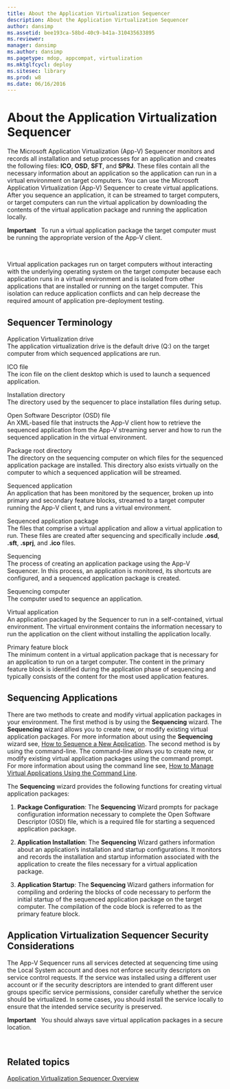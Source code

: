 ```yaml
---
title: About the Application Virtualization Sequencer
description: About the Application Virtualization Sequencer
author: dansimp
ms.assetid: bee193ca-58bd-40c9-b41a-310435633895
ms.reviewer: 
manager: dansimp
ms.author: dansimp
ms.pagetype: mdop, appcompat, virtualization
ms.mktglfcycl: deploy
ms.sitesec: library
ms.prod: w8
ms.date: 06/16/2016
---
```



# About the Application Virtualization Sequencer


The Microsoft Application Virtualization (App-V) Sequencer monitors and records all installation and setup processes for an application and creates the following files: **ICO**, **OSD**, **SFT**, and **SPRJ**. These files contain all the necessary information about an application so the application can run in a virtual environment on target computers. You can use the Microsoft Application Virtualization (App-V) Sequencer to create virtual applications. After you sequence an application, it can be streamed to target computers, or target computers can run the virtual application by downloading the contents of the virtual application package and running the application locally.

**Important**  
To run a virtual application package the target computer must be running the appropriate version of the App-V client.

 

Virtual application packages run on target computers without interacting with the underlying operating system on the target computer because each application runs in a virtual environment and is isolated from other applications that are installed or running on the target computer. This isolation can reduce application conflicts and can help decrease the required amount of application pre-deployment testing.

## Sequencer Terminology


<a href="" id="application-virtualization-drive"></a>Application Virtualization drive  
The application virtualization drive is the default drive (Q:\) on the target computer from which sequenced applications are run.

<a href="" id="ico-file"></a>ICO file  
The icon file on the client desktop which is used to launch a sequenced application.

<a href="" id="installation-directory"></a>Installation directory  
The directory used by the sequencer to place installation files during setup.

<a href="" id="open-software-descriptor--osd--file"></a>Open Software Descriptor (OSD) file  
An XML-based file that instructs the App-V client how to retrieve the sequenced application from the App-V streaming server and how to run the sequenced application in the virtual environment.

<a href="" id="package-root-directory"></a>Package root directory  
The directory on the sequencing computer on which files for the sequenced application package are installed. This directory also exists virtually on the computer to which a sequenced application will be streamed.

<a href="" id="sequenced-application"></a>Sequenced application  
An application that has been monitored by the sequencer, broken up into primary and secondary feature blocks, streamed to a target computer running the App-V client t, and runs a virtual environment.

<a href="" id="sequenced-application-package"></a>Sequenced application package  
The files that comprise a virtual application and allow a virtual application to run. These files are created after sequencing and specifically include **.osd**, **.sft**, **.sprj**, and **.ico** files.

<a href="" id="sequencing"></a>Sequencing  
The process of creating an application package using the App-V Sequencer. In this process, an application is monitored, its shortcuts are configured, and a sequenced application package is created.

<a href="" id="sequencing-computer"></a>Sequencing computer  
The computer used to sequence an application.

<a href="" id="virtual-application"></a>Virtual application  
An application packaged by the Sequencer to run in a self-contained, virtual environment. The virtual environment contains the information necessary to run the application on the client without installing the application locally.

<a href="" id="primary-feature-block"></a>Primary feature block  
The minimum content in a virtual application package that is necessary for an application to run on a target computer. The content in the primary feature block is identified during the application phase of sequencing and typically consists of the content for the most used application features.

## <a href="" id="sequencing-applications-"></a>Sequencing Applications


There are two methods to create and modify virtual application packages in your environment. The first method is by using the **Sequencing** wizard. The **Sequencing** wizard allows you to create new, or modify existing virtual application packages. For more information about using the **Sequencing** wizard see, [How to Sequence a New Application](how-to-sequence-a-new-application.md). The second method is by using the command-line. The command-line allows you to create new, or modify existing virtual application packages using the command prompt. For more information about using the command line see, [How to Manage Virtual Applications Using the Command Line](how-to-manage-virtual-applications-using-the-command-line.md).

The **Sequencing** wizard provides the following functions for creating virtual application packages:

1.  **Package Configuration**: The **Sequencing** Wizard prompts for package configuration information necessary to complete the Open Software Descriptor (OSD) file, which is a required file for starting a sequenced application package.

2.  **Application Installation**: The **Sequencing** Wizard gathers information about an application’s installation and startup configurations. It monitors and records the installation and startup information associated with the application to create the files necessary for a virtual application package.

3.  **Application Startup**: The **Sequencing** Wizard gathers information for compiling and ordering the blocks of code necessary to perform the initial startup of the sequenced application package on the target computer. The compilation of the code block is referred to as the primary feature block.

## Application Virtualization Sequencer Security Considerations


The App-V Sequencer runs all services detected at sequencing time using the Local System account and does not enforce security descriptors on service control requests. If the service was installed using a different user account or if the security descriptors are intended to grant different user groups specific service permissions, consider carefully whether the service should be virtualized. In some cases, you should install the service locally to ensure that the intended service security is preserved.

**Important**  
You should always save virtual application packages in a secure location.

 

## Related topics


[Application Virtualization Sequencer Overview](application-virtualization-sequencer-overview.md)

 

 





